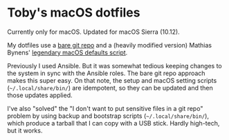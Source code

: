 Toby's macOS dotfiles
=====================

Currently only for macOS. Updated for macOS Sierra (10.12).

My dotfiles use a [bare git repo](https://developer.atlassian.com/blog/2016/02/best-way-to-store-dotfiles-git-bare-repo/)
and a (heavily modified version) Mathias Bynens' [legendary macOS defaults script](https://github.com/mathiasbynens/dotfiles/blob/master/.macos).

Previously I used Ansible. But it was somewhat tedious keeping changes to the
system in sync with the Ansible roles. The bare git repo approach makes this
super easy. On that note, the setup and macOS setting scripts
(`~/.local/share/bin/`) are idempotent, so they can be updated and then those
updates applied.

I've also "solved" the "I don't want to put sensitive files in a git repo"
problem by using backup and bootstrap scripts (`~/.local/share/bin/`), which
produce a tarball that I can copy with a USB stick. Hardly high-tech, but it
works.
